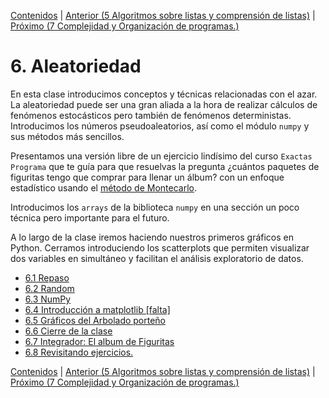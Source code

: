 [Contenidos](../Contenidos.md) \| [Anterior (5 Algoritmos sobre listas y comprensión de listas)](../05_Listas/00_Resumen.md) \| [Próximo (7 Complejidad y Organización de programas.)](../07_Organizacion/00_Resumen.md)

# 6. Aleatoriedad
En esta clase introducimos conceptos y técnicas relacionadas con el azar. La aleatoriedad puede ser una gran aliada a la hora de realizar cálculos de fenómenos estocásticos pero también de fenómenos deterministas.
Introducimos los números pseudoaleatorios, así como el módulo `numpy` y sus métodos más sencillos.

Presentamos una versión libre de un ejercicio lindísimo del curso `Exactas Programa` que te guía para que resuelvas la pregunta ¿cuántos paquetes de figuritas tengo que comprar para llenar un álbum? con un enfoque estadístico usando el [método de Montecarlo](https://es.wikipedia.org/wiki/M%C3%A9todo_de_Montecarlo).

Introducimos los `arrays` de la biblioteca `numpy` en una sección un poco técnica pero importante para el futuro. 

A lo largo de la clase iremos haciendo nuestros primeros gráficos en Python. Cerramos introduciendo los scatterplots que permiten visualizar dos variables en simultáneo y facilitan el análisis exploratorio de datos.


* [6.1 Repaso](01_Repaso.md)
* [6.2 Random](02_Random.md)
* [6.3 NumPy](03_NumPy_Arrays.md)
* [6.4 Introducción a matplotlib [falta]](04_Intro_mpl.md)
* [6.5 Gráficos del Arbolado porteño](05_Arboles3_plt.md)
* [6.6 Cierre de la clase](06_Cierre.md)
* [6.7 Integrador: El album de Figuritas](07_Figuritas.md)
* [6.8 Revisitando ejercicios.](08_Repaso.md)


[Contenidos](../Contenidos.md) \| [Anterior (5 Algoritmos sobre listas y comprensión de listas)](../05_Listas/00_Resumen.md) \| [Próximo (7 Complejidad y Organización de programas.)](../07_Organizacion/00_Resumen.md)

